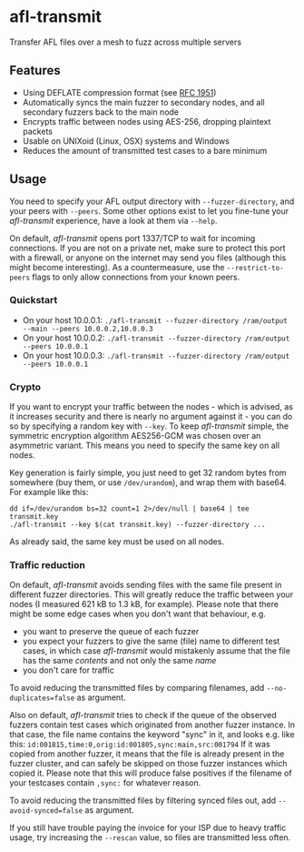 # afl-transmit

Transfer AFL files over a mesh to fuzz across multiple servers 

## Features

- Using DEFLATE compression format (see [RFC 1951](https://www.ietf.org/rfc/rfc1951.html))
- Automatically syncs the main fuzzer to secondary nodes, and all secondary fuzzers back to the main node
- Encrypts traffic between nodes using AES-256, dropping plaintext packets
- Usable on UNIXoid (Linux, OSX) systems and Windows
- Reduces the amount of transmitted test cases to a bare minimum

## Usage

You need to specify your AFL output directory with `--fuzzer-directory`, and your peers with `--peers`.
Some other options exist to let you fine-tune your *afl-transmit* experience, have a look at them via `--help`.

On default, *afl-transmit* opens port 1337/TCP to wait for incoming connections. If you are not on a private net, make sure to protect this port with a firewall, or anyone on the internet may send you files (although this might become interesting).
As a countermeasure, use the `--restrict-to-peers` flags to only allow connections from your known peers.

### Quickstart

- On your host 10.0.0.1: `./afl-transmit --fuzzer-directory /ram/output --main --peers 10.0.0.2,10.0.0.3`
- On your host 10.0.0.2: `./afl-transmit --fuzzer-directory /ram/output --peers 10.0.0.1`
- On your host 10.0.0.3: `./afl-transmit --fuzzer-directory /ram/output --peers 10.0.0.1`

### Crypto

If you want to encrypt your traffic between the nodes - which is advised, as it increases security and there is nearly no argument against it - you can do so by specifying a random key with `--key`.
To keep *afl-transmit* simple, the symmetric encryption algorithm AES256-GCM was chosen over an asymmetric variant. This means you need to specify the same key on all nodes.

Key generation is fairly simple, you just need to get 32 random bytes from somewhere (buy them, or use `/dev/urandom`), and wrap them with base64.
For example like this:

```
dd if=/dev/urandom bs=32 count=1 2>/dev/null | base64 | tee transmit.key
./afl-transmit --key $(cat transmit.key) --fuzzer-directory ...
```

As already said, the same key must be used on all nodes.

### Traffic reduction

On default, *afl-transmit* avoids sending files with the same file present in different fuzzer directories.
This will greatly reduce the traffic between your nodes (I measured 621 kB to 1.3 kB, for example).
Please note that there might be some edge cases when you don't want that behaviour, e.g.
- you want to preserve the queue of each fuzzer
- you expect your fuzzers to give the same (file) name to different test cases, in which case *afl-transmit* would mistakenly assume that the file has the same *contents* and not only the same *name*
- you don't care for traffic

To avoid reducing the transmitted files by comparing filenames, add `--no-duplicates=false` as argument.

Also on default, *afl-transmit* tries to check if the queue of the observed fuzzers contain test cases which originated from another fuzzer instance.
In that case, the file name contains the keyword "sync" in it, and looks e.g. like this: `id:001815,time:0,orig:id:001805,sync:main,src:001794`
If it was copied from another fuzzer, it means that the file is already present in the fuzzer cluster, and can safely be skipped on those fuzzer instances which copied it.
Please note that this will produce false positives if the filename of your testcases contain `,sync:` for whatever reason.

To avoid reducing the transmitted files by filtering synced files out, add `--avoid-synced=false` as argument.

If you still have trouble paying the invoice for your ISP due to heavy traffic usage, try increasing the `--rescan` value, so files are transmitted less often.
